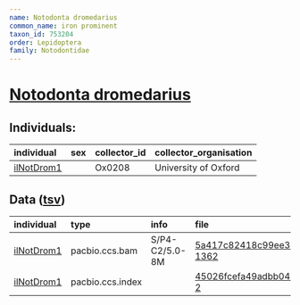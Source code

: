 ```yaml
---
name: Notodonta dromedarius
common_name: iron prominent
taxon_id: 753204
order: Lepidoptera
family: Notodontidae
---
```


# [Notodonta dromedarius](https://www.ebi.ac.uk/ena/data/taxonomy/v1/taxon/tax-id/753204)

## Individuals:

| individual | sex | collector_id | collector_organisation |
| :--------- | :-: | :----------- | :--------------------- |
| [ilNotDrom1](ilNotDrom1.md) |  | Ox0208 | University of Oxford |

## Data ([tsv](Notodonta_dromedarius_data.tsv))

| individual | type | info | file |
| :--------- | :--- | :--- | :--- |
| [ilNotDrom1](ilNotDrom1.md) | pacbio.ccs.bam | S/P4-C2/5.0-8M | [5a417c82418c99ee3e833dfcab42a1cd-1362](https://darwin.cog.sanger.ac.uk/insects/Notodonta_dromedarius/ilNotDrom1/genomic_data/pacbio/m64097_200131_123713.ccs.bam) |
| [ilNotDrom1](ilNotDrom1.md) | pacbio.ccs.index |  | [45026fcefa49adbb0425376cb8ae0b1c-2](https://darwin.cog.sanger.ac.uk/insects/Notodonta_dromedarius/ilNotDrom1/genomic_data/pacbio/m64097_200131_123713.ccs.bam.pbi) |
